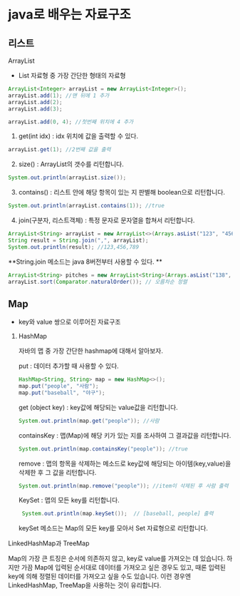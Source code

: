 # java로 배우는 자료구조

## 리스트

ArrayList

- List 자료형 중 가장 간단한 형태의 자료형

```java
ArrayList<Integer> arrayList = new ArrayList<Integer>();
arrayList.add(1); //맨 뒤에 1 추가
arrayList.add(2);
arrayList.add(3);

arrayList.add(0, 4); //첫번째 위치에 4 추가
```

1. get(int idx) : idx 위치에 값을 출력할 수 있다.

```java
arrayList.get(1); //2번째 값을 출력
```

2. size() : ArrayList의 갯수를 리턴합니다.

```java
System.out.println(arrayList.size());
```

3. contains() : 리스트 안에 해당 항목이 있는 지 판별해 boolean으로 리턴합니다.

```java
System.out.println(arrayList.contains(1)); //true 
```
4. join(구분자, 리스트객체) : 특정 문자로 문자열을 합쳐서 리턴합니다.

```java
ArrayList<String> arrayList = new ArrayList<>(Arrays.asList("123", "456", "789"));
String result = String.join(",", arrayList);
System.out.println(result); //123,456,789
```

**String.join 메소드는 java 8버전부터 사용할 수 있다. **

```java
ArrayList<String> pitches = new ArrayList<String>(Arrays.asList("138", "129", "142"));
arrayList.sort(Comparator.naturalOrder()); // 오름차순 정렬
```



## Map

- key와 value 쌍으로 이루어진 자료구조

1. HashMap

   자바의 맵 중 가장 간단한 hashmap에 대해서 알아보자.

   put : 데이터 추가할 때 사용할 수 있다.

   ```java
   HashMap<String, String> map = new HashMap<>();
   map.put("people", "사람");
   map.put("baseball", "야구");
   ```

   get (object key) : key값에 해당되는 value값을 리턴합니다.

   ```java
   System.out.println(map.get("people")); //사람
   ```

   containsKey : 맵(Map)에 해당 키가 있는 지를 조사하여 그 결과값을 리턴합니다.

   ```java
   System.out.println(map.containsKey("people")); //true
   ```

   remove : 맵의 항목을 삭제하는 메소드로 key값에 해당되는 아이템(key,value)을 삭제한 후 그 값을 리턴합니다.

   ```java
   System.out.println(map.remove("people")); //item이 삭제된 후 사람 출력
   ```

   KeySet : 맵의 모든 key를 리턴합니다.

   ```java
    System.out.println(map.keySet());  // [baseball, people] 출력
   ```

   keySet 메소드는 Map의 모든 key를 모아서 Set 자료형으로 리턴합니다.

LinkedHashMap과 TreeMap

Map의 가장 큰 트징은 순서에 의존하지 않고, key로 value를 가져오는 데 있습니다. 하지만 가끔 Map에 입력된 순서대로 데이터를 가져오고 싶은 경우도 있고, 때론 입력된 key에 의해 정렬된 데이터를 가져오고 싶을 수도 있습니다. 이런 경우엔 LinkedHashMap, TreeMap을 사용하는 것이 유리합니다.
